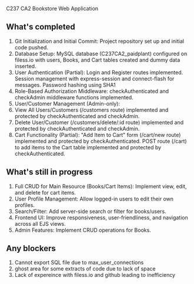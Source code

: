 C237 CA2 Bookstore Web Application

## What's completed
1. Git Initialization and Initial Commit: Project repository set up and initial code pushed.
2. Database Setup: MySQL database (C237CA2_paidplant) configured on filess.io with users, Books, and Cart tables created and dummy data inserted.
3. User Authentication (Partial):
    Login and Register routes implemented.
    Session management with express-session and connect-flash for messages.
    Password hashing using SHA1
4. Role-Based Authorization Middleware: checkAuthenticated and checkAdmin middleware functions implemented.
5. User/Customer Management (Admin-only):
6. View All Users/Customers (/customers route) implemented and protected by checkAuthenticated and checkAdmin.
7. Delete User/Customer (/customers/delete/:id route) implemented and protected by checkAuthenticated and checkAdmin.
8. Cart Functionality (Partial):
    "Add Item to Cart" form (/cart/new route) implemented and protected by checkAuthenticated.
    POST route (/cart) to add items to the Cart table implemented and protected by checkAuthenticated.

## What's still in progress
1. Full CRUD for Main Resource (Books/Cart Items): Implement view, edit, and delete for cart items.
2. User Profile Management: Allow logged-in users to edit their own profiles.
3. Search/Filter: Add server-side search or filter for books/users.
4. Frontend UI: Improve responsiveness, user-friendliness, and navigation across all EJS views.
5. Admin Features: Implement CRUD operations for Books.

## Any blockers
1. Cannot export SQL file due to max_user_connections
2. ghost area for some extracts of code due to lack of space 
3. Lack of expereince with filess.io and github leading to inefficiency